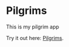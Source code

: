 # Pilgrims

This is my pilgrim app

Try it out here: [Pilgrims](https://samgulley.github.io/Pilgrims/).

